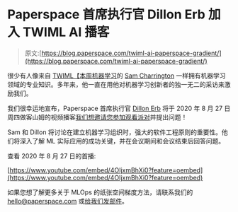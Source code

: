 # Paperspace 首席执行官 Dillon Erb 加入 TWIML AI 播客

> 原文:[https://blog.paperspace.com/twiml-ai-paperspace-gradient/](https://blog.paperspace.com/twiml-ai-paperspace-gradient/)

很少有人像来自 [TWIML【本周机器学习](https://twimlai.com/)的 [Sam Charrington](https://twitter.com/samcharrington) 一样拥有机器学习领域的专业知识。多年来，他一直在用他对机器学习创新者的独一无二的采访来激励我们。

我们很幸运地宣布，Paperspace 首席执行官 [Dillon Erb](https://twitter.com/dlnrb) 将于 2020 年 8 月 27 日周四做客山姆的视频播客[我们想邀请您参加观看派对](https://twimlai.com/watch404/)并提出问题！

Sam 和 Dillon 将讨论在建立机器学习组织时，强大的软件工程原则的重要性。他们将深入了解 ML 实际应用的成功关键，并在会议期间和会议结束后回答问题。

查看 2020 年 8 月 27 日的首播:

[https://www.youtube.com/embed/4OIjxmBhXi0?feature=oembed](https://www.youtube.com/embed/4OIjxmBhXi0?feature=oembed)

如果您想了解更多关于 MLOps 的纸张空间梯度方法，请联系我们的 hello@paperspace.com 或[给我们发邮件](https://info.paperspace.com/contact-sales)。